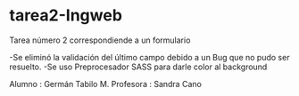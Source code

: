 # tarea2-Ingweb
 Tarea número 2 correspondiende a un formulario

 -Se eliminó la validación del último campo debido a un Bug que no pudo ser resuelto.
 -Se uso Preprocesador SASS para darle color al background


 Alumno : Germán Tabilo M.
 Profesora : Sandra Cano

